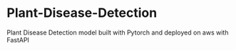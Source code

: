 # Plant-Disease-Detection
Plant Disease Detection model built with Pytorch and deployed on aws with FastAPI
